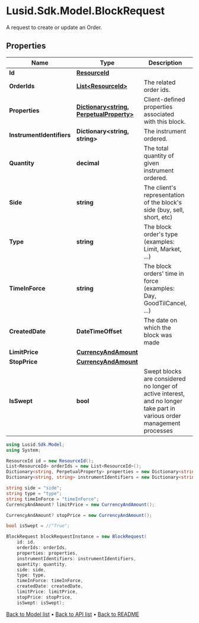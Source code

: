 # Lusid.Sdk.Model.BlockRequest
A request to create or update an Order.

## Properties

Name | Type | Description | Notes
------------ | ------------- | ------------- | -------------
**Id** | [**ResourceId**](ResourceId.md) |  | 
**OrderIds** | [**List&lt;ResourceId&gt;**](ResourceId.md) | The related order ids. | 
**Properties** | [**Dictionary&lt;string, PerpetualProperty&gt;**](PerpetualProperty.md) | Client-defined properties associated with this block. | [optional] 
**InstrumentIdentifiers** | **Dictionary&lt;string, string&gt;** | The instrument ordered. | 
**Quantity** | **decimal** | The total quantity of given instrument ordered. | 
**Side** | **string** | The client&#39;s representation of the block&#39;s side (buy, sell, short, etc) | 
**Type** | **string** | The block order&#39;s type (examples: Limit, Market, ...) | 
**TimeInForce** | **string** | The block orders&#39; time in force (examples: Day, GoodTilCancel, ...) | 
**CreatedDate** | **DateTimeOffset** | The date on which the block was made | 
**LimitPrice** | [**CurrencyAndAmount**](CurrencyAndAmount.md) |  | [optional] 
**StopPrice** | [**CurrencyAndAmount**](CurrencyAndAmount.md) |  | [optional] 
**IsSwept** | **bool** | Swept blocks are considered no longer of active interest, and no longer take part in various order management processes | [optional] 

```csharp
using Lusid.Sdk.Model;
using System;

ResourceId id = new ResourceId();
List<ResourceId> orderIds = new List<ResourceId>();
Dictionary<string, PerpetualProperty> properties = new Dictionary<string, PerpetualProperty>();
Dictionary<string, string> instrumentIdentifiers = new Dictionary<string, string>();decimal quantity = "quantity";

string side = "side";
string type = "type";
string timeInForce = "timeInForce";
CurrencyAndAmount? limitPrice = new CurrencyAndAmount();

CurrencyAndAmount? stopPrice = new CurrencyAndAmount();

bool isSwept = //"True";

BlockRequest blockRequestInstance = new BlockRequest(
    id: id,
    orderIds: orderIds,
    properties: properties,
    instrumentIdentifiers: instrumentIdentifiers,
    quantity: quantity,
    side: side,
    type: type,
    timeInForce: timeInForce,
    createdDate: createdDate,
    limitPrice: limitPrice,
    stopPrice: stopPrice,
    isSwept: isSwept);
```

[Back to Model list](../README.md#documentation-for-models) &#8226; [Back to API list](../README.md#documentation-for-api-endpoints) &#8226; [Back to README](../README.md)
